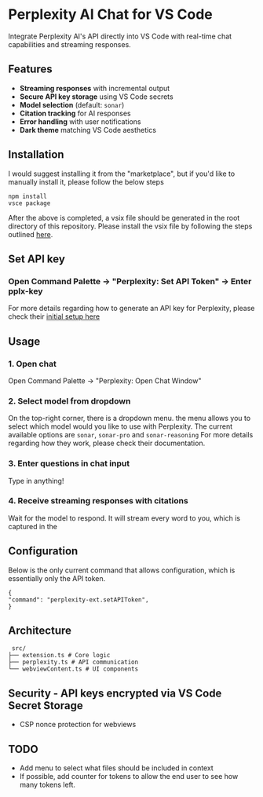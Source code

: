 # Perplexity AI Chat for VS Code

Integrate Perplexity AI's API directly into VS Code with real-time chat capabilities and streaming responses.

## Features

- **Streaming responses** with incremental output
- **Secure API key storage** using VS Code secrets
- **Model selection** (default: `sonar`)
- **Citation tracking** for AI responses
- **Error handling** with user notifications
- **Dark theme** matching VS Code aesthetics

## Installation

I would suggest installing it from the "marketplace", but if you'd like to manually install it, please follow the below steps

```
npm install
vsce package
```

After the above is completed, a vsix file should be generated in the root directory of this repository. 
Please install the vsix file by following the steps outlined [here](https://code.visualstudio.com/docs/editor/extension-marketplace).  


## Set API key

### Open Command Palette → "Perplexity: Set API Token" → Enter pplx-key

For more details regarding how to generate an API key for Perplexity, please check their [initial setup here](https://docs.perplexity.ai/guides/getting-started)

## Usage

### 1. Open chat

Open Command Palette → "Perplexity: Open Chat Window"

### 2. Select model from dropdown  

On the top-right corner, there is a dropdown menu. the menu allows you to select which model would you like to use with Perplexity. The current available options are `sonar`, `sonar-pro` and `sonar-reasoning`
For more details regarding how they work, please check their documentation.

### 3. Enter questions in chat input

Type in anything!

### 4. Receive streaming responses with citations

Wait for the model to respond. It will stream every word to you, which is captured in the

## Configuration

Below is the only current command that allows configuration, which is essentially only the API token.

```
{  
"command": "perplexity-ext.setAPIToken",  
}
```

## Architecture

```
 src/  
├── extension.ts # Core logic  
├── perplexity.ts # API communication 
└── webviewContent.ts # UI components
```

## Security - API keys encrypted via VS Code Secret Storage

- CSP nonce protection for webviews

## TODO

- Add menu to select what files should be included in context
- If possible, add counter for tokens to allow the end user to see how many tokens left.
